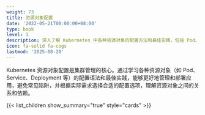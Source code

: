 ```yaml
---
weight: 73
title: 资源对象配置
date: '2022-05-21T00:00:00+08:00'
type: book
level: 1
description: 深入了解 Kubernetes 中各种资源对象的配置方法和最佳实践，包括 Pod、Service、Deployment 等核心资源的详细配置指南。
icon: fa-solid fa-cogs
lastmod: '2025-08-20'
---
```


Kubernetes 资源对象配置是集群管理的核心。通过学习各种资源对象（如 Pod、Service、Deployment 等）的配置语法和最佳实践，能够更好地管理和部署应用，避免常见陷阱，并根据实际需求选择合适的配置选项，理解资源对象之间的关系和依赖。

{{< list_children show_summary="true" style="cards"  >}}
